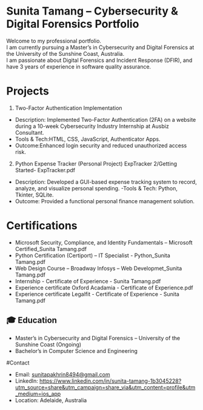 # Sunita Tamang – Cybersecurity & Digital Forensics Portfolio

Welcome to my professional portfolio.  
I am currently pursuing a Master’s in Cybersecurity and Digital Forensics at the University of the Sunshine Coast, Australia.  
I am passionate about Digital Forensics and Incident Response (DFIR), and have 3 years of experience in software quality assurance.


# Projects

 1. Two-Factor Authentication Implementation
- Description: Implemented Two-Factor Authentication (2FA) on a website during a 10-week Cybersecurity Industry Internship at Ausbiz Consultant.
- Tools & Tech:HTML, CSS, JavaScript, Authenticator Apps.
- Outcome:Enhanced login security and reduced unauthorized access risk.


2. Python Expense Tracker (Personal Project) ExpTracker 2/Getting Started- ExpTracker.pdf
- Description: Developed a GUI-based expense tracking system to record, analyze, and visualize personal spending.
-Tools & Tech: Python, Tkinter, SQLite.
 - Outcome: Provided a functional personal finance management solution.

# Certifications
- Microsoft Security, Compliance, and Identity Fundamentals – Microsoft Certified_Sunita Tamang.pdf
- Python Certification (Certiport) – IT Specialist - Python_Sunita Tamang.pdf
- Web Design Course – Broadway Infosys – Web Developmet_Sunita Tamang.pdf
- Internship - Certificate of Experience - Sunita Tamang.pdf
- Experience certificate Oxford Acadamia - Certificate of Experience.pdf
- Experience certificate Legalfit - Certificate of Experience - Sunita Tamang.pdf


## 🎓 Education
- Master’s in Cybersecurity and Digital Forensics – University of the Sunshine Coast (Ongoing)
- Bachelor’s in Computer Science and Engineering


#Contact
- Email: sunitapakhrin8494@gmail.com
- LinkedIn: https://www.linkedin.com/in/sunita-tamang-1b3045228?utm_source=share&utm_campaign=share_via&utm_content=profile&utm_medium=ios_app
- Location: Adelaide, Australia
